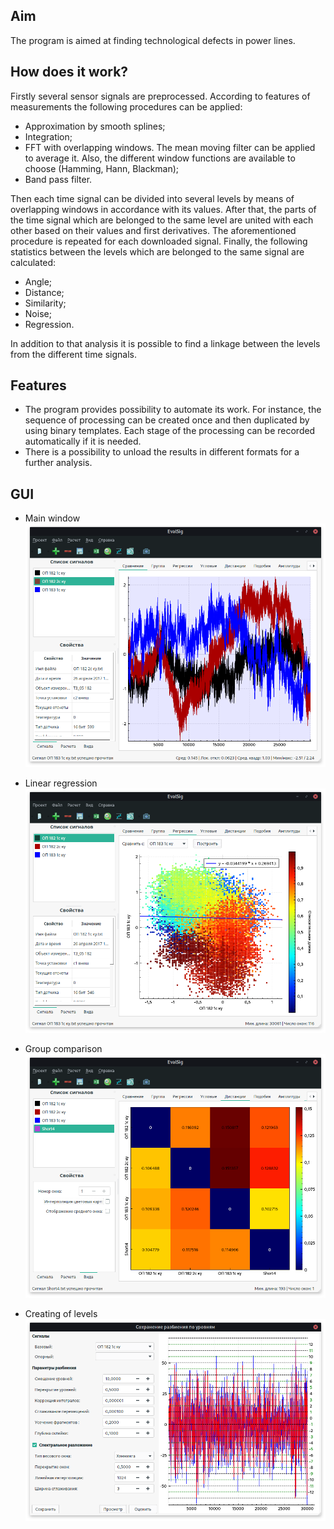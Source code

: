 
## Aim
The program is aimed at finding technological defects in power lines. 

## How does it work?
Firstly several sensor signals are preprocessed. According to features of measurements the following procedures can be applied:
- Approximation by smooth splines; 
- Integration;
- FFT with overlapping windows. The mean moving filter can be applied to average it. Also, the different window functions are available to choose (Hamming, Hann, Blackman); 
- Band pass filter.

Then each time signal can be divided into several levels by means of overlapping windows in accordance with its values. After that, the parts of the time signal which are belonged to the same level are united with each other based on their values and first derivatives. The aforementioned procedure is repeated for each downloaded signal. Finally, the following statistics between the levels which are belonged to the same signal are calculated:
- Angle;
- Distance;
- Similarity;
- Noise;
- Regression.
     
In addition to that analysis it is possible to find a linkage between the levels from the different time signals. 

## Features

- The program provides possibility to automate its work. For instance, the sequence of processing can be created once and then duplicated by using binary templates. Each stage of the processing can be recorded automatically if it is needed. 
- There is a possibility to unload the results in different formats for a further analysis. 

## GUI

* Main window
![](img/MainWindow.png)

* Linear regression
![](img/Regression.png)

* Group comparison
![](img/Group.png)

* Creating of levels
![](img/Levels.png)



